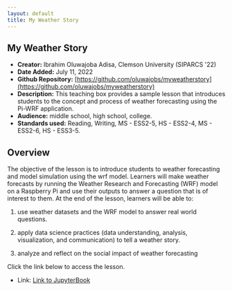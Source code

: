 ```yaml
---
layout: default
title: My Weather Story
---
```


## My Weather Story

* **Creator:** Ibrahim Oluwajoba Adisa, Clemson University (SIPARCS '22)
*  **Date Added:** July 11, 2022
*  **Github Repository:** [https://github.com/oluwajobs/myweatherstory](https://github.com/oluwajobs/myweatherstory)
*  **Description:** This teaching box provides a sample lesson that introduces students to the concept and process of weather forecasting using the Pi-WRF application.
*  **Audience:** middle school, high school, college.
*  **Standards used:** Reading, Writing, MS - ESS2-5, HS - ESS2-4, MS - ESS2-6, HS - ESS3-5.

## Overview

The objective of the lesson is to introduce students to weather forecasting and model simulation using the wrf model. Learners will make weather forecasts by running the Weather Research and Forecasting (WRF) model on a Raspberry Pi and use their outputs to answer a question that is of interest to them. At the end of the lesson, learners will be able to:

1.  use weather datasets and the WRF model to answer real world questions.

2.  apply data science practices (data understanding, analysis, visualization, and communication) to tell a weather story.

3.  analyze and reflect on the social impact of weather forecasting

Click the link below to access the lesson.

* Link: [Link to JupyterBook](https://oluwajobs.github.io/myweatherstory/)